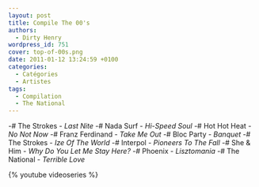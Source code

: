```yaml
---
layout: post
title: Compile The 00's
authors:
  - Dirty Henry
wordpress_id: 751
cover: top-of-00s.png
date: 2011-01-12 13:24:59 +0100
categories:
  - Catégories
  - Artistes
tags:
  - Compilation
  - The National
---
```


-# The Strokes - _Last Nite_ -# Nada Surf - _Hi-Speed Soul_ -# Hot Hot Heat -
_No Not Now_ -# Franz Ferdinand - _Take Me Out_ -# Bloc Party - _Banquet_ -# The
Strokes - _Ize Of The World_ -# Interpol - _Pioneers To The Fall_ -# She & Him -
_Why Do You Let Me Stay Here?_ -# Phoenix - _Lisztomania_ -# The National -
_Terrible Love_

{% youtube videoseries %}
